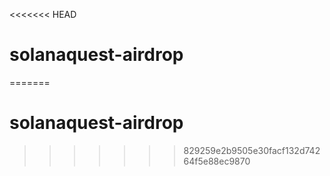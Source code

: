 <<<<<<< HEAD
# solanaquest-airdrop
=======
# solanaquest-airdrop
>>>>>>> 829259e2b9505e30facf132d74264f5e88ec9870
